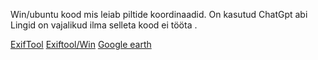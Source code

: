 Win/ubuntu kood mis leiab piltide koordinaadid.
On kasutud ChatGpt abi
Lingid on vajalikud ilma selleta kood ei tööta .

[ExifTool](https://exiftool.org/)
[Exiftool/Win](https://oliverbetz.de/pages/Artikel/ExifTool-for-Windows#toc-3)
[Google earth](https://www.google.com/earth/versions/#earth-pro)
